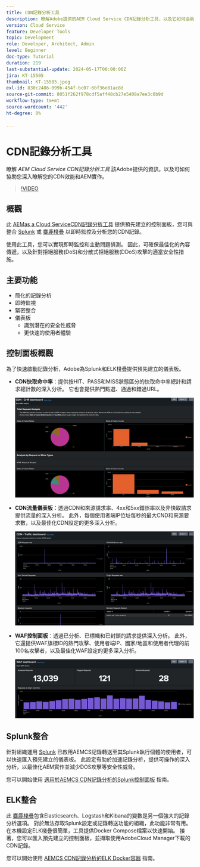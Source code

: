 ```yaml
---
title: CDN記錄分析工具
description: 瞭解Adobe提供的AEM Cloud Service CDN記錄分析工具，以及它如何協助您深入瞭解您的CDN效能和AEM實作。
version: Cloud Service
feature: Developer Tools
topic: Development
role: Developer, Architect, Admin
level: Beginner
doc-type: Tutorial
duration: 219
last-substantial-update: 2024-05-17T00:00:00Z
jira: KT-15505
thumbnail: KT-15505.jpeg
exl-id: 830c2486-099b-454f-bc07-6bf36e81ac8d
source-git-commit: 8051f262f978cdf5aff48cb27e5408a7ee3c0b9d
workflow-type: tm+mt
source-wordcount: '442'
ht-degree: 0%

---
```


# CDN記錄分析工具

瞭解 _AEM Cloud Service CDN記錄分析工具_ 該Adobe提供的資訊，以及可如何協助您深入瞭解您的CDN效能和AEM實作。
 
>[!VIDEO](https://video.tv.adobe.com/v/3429177?quality=12&learn=on)

## 概觀

此 [AEMas a Cloud ServiceCDN記錄分析工具](https://github.com/adobe/AEMCS-CDN-Log-Analysis-Tooling) 提供預先建立的控制面板，您可與整合 [Splunk](https://www.splunk.com/en_us/products/observability-cloud.html) 或 [麋鹿棧疊](https://www.elastic.co/elastic-stack) 以即時監控及分析您的CDN記錄。

使用此工具，您可以實現即時監控和主動問題偵測。 因此，可確保最佳化的內容傳遞，以及針對拒絕服務(DoS)和分散式拒絕服務(DDoS)攻擊的適當安全性措施。

## 主要功能

- 簡化的記錄分析
- 即時監視
- 緊密整合
- 儀表板
   - 識別潛在的安全性威脅
   - 更快速的使用者體驗

## 控制面板概觀

為了快速啟動記錄分析，Adobe為Splunk和ELK棧疊提供預先建立的儀表板。

- **CDN快取命中率**：提供按HIT、PASS和MISS狀態區分的快取命中率總計和請求總計數的深入分析。 它也會提供熱門點選、通過和錯過URL。

  ![CDN快取命中率](assets/CHR-dashboard.png)

- **CDN流量儀表板**：透過CDN和來源請求率、4xx和5xx錯誤率以及非快取請求提供流量的深入分析。 此外，每個使用者端IP位址每秒的最大CND和來源要求數，以及最佳化CDN設定的更多深入分析。

  ![CDN流量儀表板](assets/Traffic-dashboard.png)

- **WAF控制面板**：透過已分析、已標幟和已封鎖的請求提供深入分析。 此外，它還提供WAF旗標ID的熱門攻擊、使用者端IP、國家/地區和使用者代理的前100名攻擊者，以及最佳化WAF設定的更多深入分析。

  ![WAF控制面板](assets/WAF-Dashboard.png)

## Splunk整合

針對組織運用 [Splunk](https://www.splunk.com/en_us/products/observability-cloud.html) 已啟用AEMCS記錄轉送至其Splunk執行個體的使用者，可以快速匯入預先建立的儀表板。 此設定有助於加速記錄分析，提供可操作的深入分析，以最佳化AEM實作並減少DOS攻擊等安全性威脅。

您可以開始使用 [適用於AEMCS CDN記錄分析的Splunk控制面板](https://github.com/adobe/AEMCS-CDN-Log-Analysis-Tooling/blob/main/Splunk/READEME.md#splunk-dashboards-for-aemcs-cdn-log-analysis) 指南。


## ELK整合

此 [麋鹿棧疊](https://www.elastic.co/elastic-stack)包含Elasticsearch、Logstash和Kibana的變數是另一個強大的記錄分析選項。 對於無法存取Splunk設定或記錄轉送功能的組織，此功能非常有用。 在本機設定ELK棧疊很簡單，工具提供Docker Compose檔案以快速開始。 接著，您可以匯入預先建立的控制面板，並擷取使用AdobeCloud Manager下載的CDN記錄。

您可以開始使用 [AEMCS CDN記錄分析的ELK Docker容器](https://github.com/adobe/AEMCS-CDN-Log-Analysis-Tooling/blob/main/ELK/README.md#elk-docker-container-for-aemcs-cdn-log-analysis) 指南。
